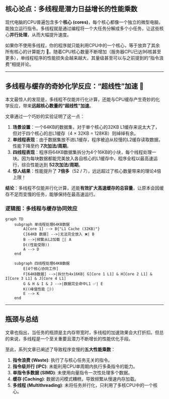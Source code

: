 

## 核心论点：多线程是潜力日益增长的性能乘数

现代电脑的CPU普遍包含多个**核心 (cores)**，每个核心都像一个独立的微型电脑，能独立运行指令。多线程就是通过编程将一个大任务分解成多个小任务，让这些核心**并行处理**，从而大幅提升速度。

如果你不使用多线程，你的程序就只能利用CPU中的一个核心，等于放弃了其余所有核心的计算能力 🐢。随着CPU核心数量不断增加（服务器CPU已达96核甚至更多），单线程程序的性能损失会越来越大，其量级甚至可以与之前提到的“指令浪费”相提并论。

-----

## 多线程与缓存的奇妙化学反应：“超线性”加速 🚀

本文最惊人的发现是，多线程不仅能并行化计算，还能与CPU缓存产生奇妙的化学反应，带来**远超核心数量的“超线性”加速**。

文章通过一个巧妙的实验证明了这一点：

1.  **场景设置**：一个64KB的数据集，对于单个核心的32KB L1缓存来说太大了，但对于四个核心的总L1缓存（4 × 32KB = 128KB）则绰绰有余。
2.  **单线程表现**：由于数据集放不进L1缓存，程序被迫从较慢的L2缓存读取数据，性能下降至约 **7次加法/周期**。
3.  **四线程表现**：程序将64KB数据集拆分为4个16KB的小块，每个线程处理一块。因为每块数据都能完美放入各自核心的L1缓存中，程序全程以最高速运行，综合性能达到 **52次加法/周期**。
4.  **惊人结果**：性能提升了 **7倍多**（52 / 7），远远超过了核心数量带来的理论4倍上限！

**结论**：多线程不仅能并行化计算，还能**有效扩大高速缓存的总容量**，让原本会因缓存不足而变慢的任务，能够保持在最高速运行。

### 逻辑图：多线程与缓存协同效应

```mermaid
graph TD
    subgraph 单线程处理64KB数据
        A[Core 1] --> B{"L1 Cache (32KB)"}
        C[64KB 数据] -->|无法完全放入 ❌| B
        B -->|频繁从L2加载 🐢| A
        D((性能受限))
        A --> D
    end

    subgraph 四线程处理64KB数据
        E[4个核心协同工作]
        F[64KB数据] -->|拆分为4x16KB| G[Core 1 L1] & H[Core 2 L1] & I[Core 3 L1] & J[Core 4 L1]
        G & H & I & J -->|数据完全命中L1 ✅| E
        K((峰值性能 🚀))
        E --> K
    end
```

-----

## 瓶颈与总结

文章也指出，当任务的瓶颈是主内存带宽时，多线程的加速效果会大打折扣。但总的来说，多线程是一个至关重要且潜力不断增长的性能优化手段。

至此，系列文章已阐述了导致程序变慢的**五大性能乘数**：

1.  **指令浪费 (Waste)**: 执行了与核心任务无关的指令。
2.  **指令级并行 (IPC)**: 未能利用CPU单周期内执行多条指令的能力。
3.  **单指令多数据 (SIMD)**: 未使用向量指令一次性处理多个数据。
4.  **缓存 (Caching)**: 数据访问模式糟糕，导致频繁从慢速内存加载。
5.  **多线程 (Multithreading)**: 未将任务并行化，只利用了多核CPU中的一个核心。